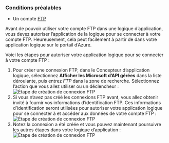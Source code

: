 ### <a name="prerequisites"></a>Conditions préalables

- Un compte [FTP](https://wikipedia.org/wiki/File_Transfer_Protocol)  


Avant de pouvoir utiliser votre compte FTP dans une logique d’application, vous devez autoriser l’application de la logique pour se connecter à votre compte FTP. Heureusement, cela peut facilement à partir de dans votre application logique sur le portail d’Azure.  

Voici les étapes pour autoriser votre application logique pour se connecter à votre compte FTP :  
1. Pour créer une connexion FTP, dans le Concepteur d’application logique, sélectionnez **Afficher les Microsoft d’API gérées** dans la liste déroulante, puis entrez *FTP* dans la zone de recherche. Sélectionnez l’action que vous allez utiliser ou un déclencheur :  
![Étape de création de connexion FTP](./media/connectors-create-api-ftp/ftp-1.png)  
2. Si vous n’avez pas créé les connexions FTP avant, vous allez obtenir invité à fournir vos informations d’identification FTP. Ces informations d’identification seront utilisées pour autoriser votre application logique pour se connecter à et accéder aux données de votre compte FTP :  
![Étape de création de connexion FTP](./media/connectors-create-api-ftp/ftp-2.png)  
3. Notez la connexion a été créée et vous pouvez maintenant poursuivre les autres étapes dans votre logique d’application :  
 ![Étape de création de connexion FTP](./media/connectors-create-api-ftp/ftp-3.png)  
